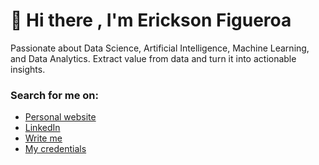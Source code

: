# 🙋 Hi there , I'm Erickson Figueroa 
<p>Passionate about Data Science, Artificial Intelligence, Machine Learning, and Data Analytics. Extract value from data and turn it into actionable insights.</p>

###  Search for me on:
- <a href= "#">Personal website</a>
- <a href="https://www.linkedin.com/in/erickson-figueroa/">LinkedIn</a>
- <a href="mailto:indetrd@gmail.com">Write me</a>
- <a href="https://www.credly.com/users/erickson-figueroa">My credentials</a>

